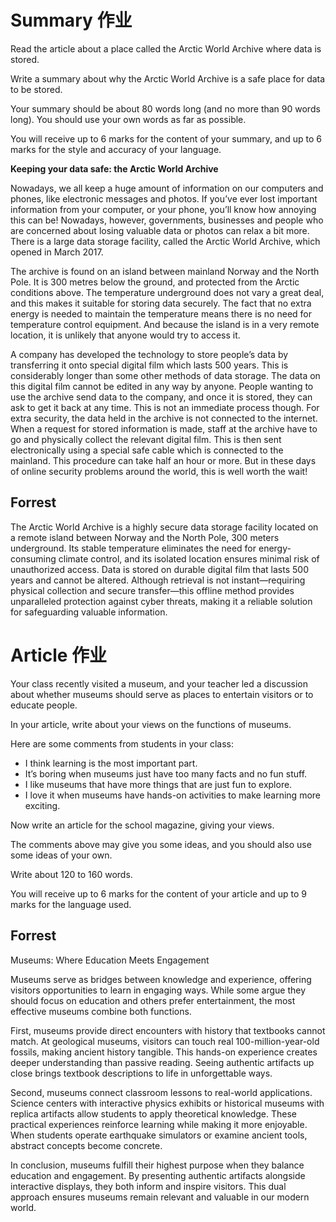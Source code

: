 # Summary 作业
Read the article about a place called the Arctic World Archive where data is stored.

Write a summary about why the Arctic World Archive is a safe place for data to be stored.

Your summary should be about 80 words long (and no more than 90 words long). You should use your own words as far as possible.

You will receive up to 6 marks for the content of your summary, and up to 6 marks for the style and accuracy of your language.

**Keeping your data safe: the Arctic World Archive**

Nowadays, we all keep a huge amount of information on our computers and phones, like electronic messages and photos. If you’ve ever lost important information from your computer, or your phone, you’ll know how annoying this can be! Nowadays, however, governments, businesses and people who are concerned about losing valuable data or photos can relax a bit more. There is a large data storage facility, called the Arctic World Archive, which opened in March 2017.

The archive is found on an island between mainland Norway and the North Pole. It is 300 metres below the ground, and protected from the Arctic conditions above. The temperature underground does not vary a great deal, and this makes it suitable for storing data securely. The fact that no extra energy is needed to maintain the temperature means there is no need for temperature control equipment. And because the island is in a very remote location, it is unlikely that anyone would try to access it.

A company has developed the technology to store people’s data by transferring it onto special digital film which lasts 500 years. This is considerably longer than some other methods of data storage. The data on this digital film cannot be edited in any way by anyone. People wanting to use the archive send data to the company, and once it is stored, they can ask to get it back at any time. This is not an immediate process though. For extra security, the data held in the archive is not connected to the internet. When a request for stored information is made, staff at the archive have to go and physically collect the relevant digital film. This is then sent electronically using a special safe cable which is connected to the mainland. This procedure can take half an hour or more. But in these days of online security problems around the world, this is well worth the wait!


## Forrest
The Arctic World Archive is a highly secure data storage facility located on a remote island between Norway and the North Pole, 300 meters underground. Its stable temperature eliminates the need for energy-consuming climate control, and its isolated location ensures minimal risk of unauthorized access. Data is stored on durable digital film that lasts 500 years and cannot be altered. Although retrieval is not instant—requiring physical collection and secure transfer—this offline method provides unparalleled protection against cyber threats, making it a reliable solution for safeguarding valuable information.

# Article 作业
Your class recently visited a museum, and your teacher led a discussion about whether museums should serve as places to entertain visitors or to educate people.

In your article, write about your views on the functions of museums.

Here are some comments from students in your class:
- I think learning is the most important part.
- It’s boring when museums just have too many facts and no fun stuff.
- I like museums that have more things that are just fun to explore.
- I love it when museums have hands-on activities to make learning more exciting.

Now write an article for the school magazine, giving your views.

The comments above may give you some ideas, and you should also use some ideas of your own.

Write about 120 to 160 words.

You will receive up to 6 marks for the content of your article and up to 9 marks for the language used.

## Forrest
Museums: Where Education Meets Engagement

Museums serve as bridges between knowledge and experience, offering visitors opportunities to learn in engaging ways. While some argue they should focus on education and others prefer entertainment, the most effective museums combine both functions.

First, museums provide direct encounters with history that textbooks cannot match. At geological museums, visitors can touch real 100-million-year-old fossils, making ancient history tangible. This hands-on experience creates deeper understanding than passive reading. Seeing authentic artifacts up close brings textbook descriptions to life in unforgettable ways.

Second, museums connect classroom lessons to real-world applications. Science centers with interactive physics exhibits or historical museums with replica artifacts allow students to apply theoretical knowledge. These practical experiences reinforce learning while making it more enjoyable. When students operate earthquake simulators or examine ancient tools, abstract concepts become concrete.

In conclusion, museums fulfill their highest purpose when they balance education and engagement. By presenting authentic artifacts alongside interactive displays, they both inform and inspire visitors. This dual approach ensures museums remain relevant and valuable in our modern world.

